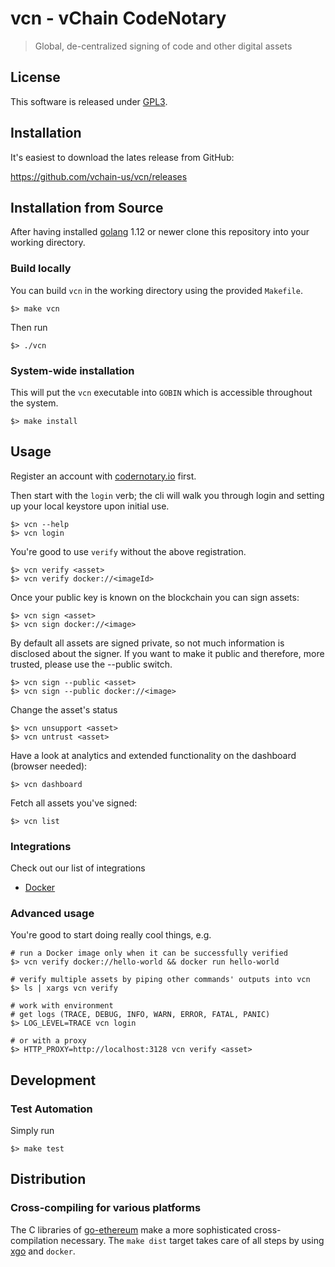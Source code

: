 # vcn - vChain CodeNotary
> Global, de-centralized signing of code and other digital assets

## License

This software is released under [GPL3](https://www.gnu.org/licenses/gpl-3.0.en.html).

## Installation

It's easiest to download the lates release from GitHub:

https://github.com/vchain-us/vcn/releases

## Installation from Source

After having installed [golang](https://golang.org/doc/install) 1.12 or newer clone this 
repository into your working directory.

### Build locally

You can build `vcn` in the working directory using the provided `Makefile`.

```
$> make vcn
```

Then run
```
$> ./vcn
```

### System-wide installation

This will put the `vcn` executable into `GOBIN` which is
accessible throughout the system.

```
$> make install
```

## Usage

Register an account with [codernotary.io](https://codenotary.io) first.

Then start with the `login` verb; the cli will walk you through login
and setting up your local keystore upon initial use.
```
$> vcn --help
$> vcn login
```

You're good to use `verify` without the above registration.

```
$> vcn verify <asset>
$> vcn verify docker://<imageId>
```

Once your public key is known on the blockchain you can sign assets:

```
$> vcn sign <asset>
$> vcn sign docker://<image>
```

By default all assets are signed private, so not much information is disclosed about the signer. If you want to make it public and therefore, more trusted, please use the --public switch.

```
$> vcn sign --public <asset>
$> vcn sign --public docker://<image>
```

Change the asset's status

```
$> vcn unsupport <asset>
$> vcn untrust <asset>
```

Have a look at analytics and extended functionality on the dashboard (browser needed):

```
$> vcn dashboard
```

Fetch all assets you've signed:

```
$> vcn list
```

### Integrations

Check out our list of integrations

* [Docker](https://github.com/vchain-us/vcn/blob/master/docs/DOCKERINTEGRATION.md)

### Advanced usage 

You're good to start doing really cool things, e.g.

```
# run a Docker image only when it can be successfully verified
$> vcn verify docker://hello-world && docker run hello-world
```

```
# verify multiple assets by piping other commands' outputs into vcn
$> ls | xargs vcn verify
```

```
# work with environment
# get logs (TRACE, DEBUG, INFO, WARN, ERROR, FATAL, PANIC)
$> LOG_LEVEL=TRACE vcn login

# or with a proxy
$> HTTP_PROXY=http://localhost:3128 vcn verify <asset>
```

## Development

### Test Automation
Simply run

```
$> make test
```

## Distribution

### Cross-compiling for various platforms

The C libraries of [go-ethereum](https://github.com/ethereum/go-ethereum) make a more sophisticated cross-compilation
necessary. 
The `make dist` target takes care of all steps by using [xgo](https://github.com/techknowlogick/xgo) and `docker`. 
